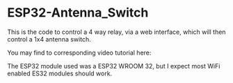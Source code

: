 # ESP32-Antenna_Switch

This is the code to control a 4 way relay, via a web interface, which will then control a 1x4 antenna switch.

You may find to corresponding video tutorial here: 

The ESP32 module used was a ESP32 WROOM 32, but I expect most WiFi enabled ES32 modules should work.
